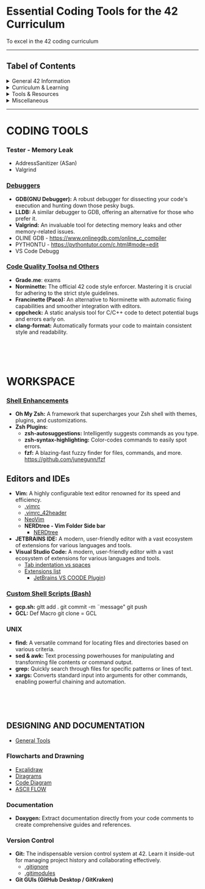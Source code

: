 # Essential Coding Tools for the 42 Curriculum

To excel in the 42 coding curriculum

---


<h2>Tabel of Contents</h2>

<details>
  <summary>General 42 Information</summary>
  <ul>
    <li>Information and Facts</li>
    <li>Trivia</li>
    <li>Rewards</li>
    <li>Network</li>
    <li>Social</li>
  </ul>
</details>

<details>
  <summary>Curriculum & Learning</summary>
  <ul>
    <li>Piscine and Common Core</li>
    <li>Exams</li>
    <li>Peer-To-Peer</li>
  </ul>
</details>

<details>
  <summary>Tools & Resources</summary>
  <ul>
    <li>Websites & Guides</li>
    <li>Extensions</li>
    <li>Grammar</li>
    <li>Browser</li>
    <li>Apps</li>
    <li>Readme</li>
    <li>Productivity</li>
    <li>Others</li>
  </ul>
</details>

<details>
  <summary>Miscellaneous</summary>
  <ul>
    <li>Wikimedia Foundation</li>
    <li>Campuses</li>
    <li>Artificial Intelligence</li>
    <li>Educational Resources</li>
    <li>Design Tools</li>
    <li>Entertainment</li>
    <li>Development Tools</li>
    <li>Others</li>
  </ul>
</details>

</body>
</html>

---


# CODING TOOLS

### Tester - Memory Leak
- AddressSanitizer (ASan)
- Valgrind
  
### [Debuggers ](Debugger.md)
- **GDB(GNU Debugger):** A robust debugger for dissecting your code's execution and hunting down those pesky bugs.
- **LLDB:** A similar debugger to GDB, offering an alternative for those who prefer it.
- **Valgrind:** An invaluable tool for detecting memory leaks and other memory-related issues.
- OLINE GDB - https://www.onlinegdb.com/online_c_compiler
- PYTHONTU - https://pythontutor.com/c.html#mode=edit
- VS Code Debugg
 
### [Code Quality Toolsa nd Others](CodeQuality.md)
- **Grade.me**: exams
- **Norminette:** The official 42 code style enforcer. Mastering it is crucial for adhering to the strict style guidelines.
- **Francinette (Paco):** An alternative to Norminette with automatic fixing capabilities and smoother integration with editors.
- **cppcheck:** A static analysis tool for C/C++ code to detect potential bugs and errors early on.
- **clang-format:** Automatically formats your code to maintain consistent style and readability.
<br>

<br>

<br>

# WORKSPACE
### [Shell Enhancements](Shell.md)

- **Oh My Zsh:** A framework that supercharges your Zsh shell with themes, plugins, and customizations.
- **Zsh Plugins:**
    - **zsh-autosuggestions:** Intelligently suggests commands as you type.
    - **zsh-syntax-highlighting:** Color-codes commands to easily spot errors.
    - **fzf:** A blazing-fast fuzzy finder for files, commands, and more.
https://github.com/junegunn/fzf  

## Editors and IDEs

- **Vim:** A highly configurable text editor renowned for its speed and efficiency.
	- [.vimrc](p.vimrc.md)
	- [.vimrc_42header](p.vimrc_42header.md)
   	- [NeoVim](https://github.com/neovim/neovim/blob/master/INSTALL.md)
   	- **NERDtree - Vim Folder Side bar**  
 		- [NERDtree](https://github.com/preservim/nerdtree)
- **JETBRAINS IDE:** A modern, user-friendly editor with a vast ecosystem of extensions for various languages and tools.
- **Visual Studio Code:** A modern, user-friendly editor with a vast ecosystem of extensions for various languages and tools.
	- [Tab indentation vs spaces](VSCode.md)
	- [Extensions list](ExtList.md)
 		- [JetBrains VS COODE Plugin](https://www.jetbrains.com/help/qodana/vscode.html))  

### **[Custom Shell Scripts (Bash) ](Scripts.md)** 

- **gcp.sh:** gitt add . git commit -m ¨message" git push
- **GCL:** Def Macro git clone = GCL

### UNIX
- **find:** A versatile command for locating files and directories based on various criteria.
- **sed & awk:** Text processing powerhouses for manipulating and transforming file contents or command output.
- **grep:** Quickly search through files for specific patterns or lines of text.
- **xargs:** Converts standard input into arguments for other commands, enabling powerful chaining and automation.


<br>

<br>

<br>


## DESIGNING AND DOCUMENTATION
- [General Tools](General.md)


### Flowcharts and Drawning
- [Excalidraw](https://excalidraw.com/)
- [Diragrams](https://app.diagrams.net/)
- [Code Diagram](https://text-to-diagram.com/?b=mermaid&example=tables  )
- [ASCII FLOW](https://asciiflow.com/#/)

### Documentation
- **Doxygen:** Extract documentation directly from your code comments to create comprehensive guides and references.

### Version Control
- **Git:** The indispensable version control system at 42. Learn it inside-out for managing project history and collaborating effectively.
	- [.gitignore](p.gitignore.md)
	- [.gitimodules](p.gitmodules.md)
- **Git GUIs (GitHub Desktop / GitKraken)**










